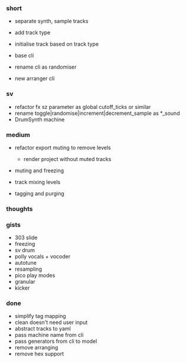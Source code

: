 ### short

- separate synth, sample tracks
- add track type
- initialise track based on track type

- base cli
- rename cli as randomiser
- new arranger cli

### sv

- refactor fx sz parameter as global cutoff_ticks or similar
- rename toggle|randomise|increment|decrement_sample as *_sound
- DrumSynth machine

### medium

- refactor export muting to remove levels
  - render project without muted tracks 

- muting and freezing
- track mixing levels
- tagging and purging

### thoughts

### gists

- 303 slide
- freezing
- sv drum
- polly vocals + vocoder
- autotune
- resampling
- pico play modes
- granular
- kicker

### done

- simplify tag mapping
- clean doesn't need user input
- abstract tracks to yaml
- pass machine name from cli
- pass generators from cli to model
- remove arranging
- remove hex support


